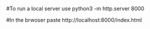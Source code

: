 #To run a local server use
python3 -m http.server 8000

#In the brwoser paste
http://localhost:8000/index.html
 